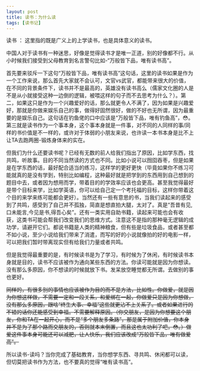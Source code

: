 ```yaml
---
layout: post
title: 读书：为什么读
tags: [读书记]
---
```



读书 ： 这里指的既是广义上的上学读书，也是具体意义的读书。

中国人对于读书有一种迷思，好像是觉得读书才是唯一正道，别的好像都不行。从小时候我们接受到父母教育到名言警句比如-“万般皆下品，唯有读书高”。

首先要来驳斥一下这句“万般皆下品，唯有读书高”这句话，这里的读书如果是作为一个工作来说，那么首先大家就不会认可，文官vs武官，都能带来很大的价值，在不同的背景条件下，读书并不是最高的，英雄没有读书高么（儒家文化圈的人是不是从小就接受这种一边倒的逻辑，被喂这样的句子而不去思考为什么？）。第二，如果这只是作为一个兴趣爱好的话，那么就更令人不满了，因为如果是兴趣爱好，那就是你做来娱乐自己的事，做得好固然很好，做的不好也无所谓，因为最重要的是娱乐自己。这句话在钓鱼佬的口中应该是“万般皆下品，唯有钓鱼高”，😳。第三就是读书作为一个事本身，这个事本身就是一件事，对不同的人同样的事/同样的书价值是不一样的，或许对于体弱的小朋友来说，也许读一本书本身是比不上让TA去跑两圈-锻炼身体来的实在。

但我们为什么还要读书呢？已经有无数的前人给我们指出了原因，比如学东西，找共鸣，听故事。目的不同当然读的方式也不同。比如小说可以囫囵吞枣，但是如果是在学东西的话，最好配合适当的练习，这样学的更好更快（毕竟如果你不练习可能就真的是没有学到，特别比如编程，这种最好就是把学到的东西用到自己想到的题目中去，或者因为想用而学，带着目的的学效率应该也会更高。甚至我觉得最好是带个目标来学，比如学英语，你可以给自己定一个考托福的目标，这样你带着这个目的来学来练可能都会更好）。当然还有一些有意思的书，当我们读起来的感受到了共鸣，感受到了自己并不孤独，简直是想直拍大腿，太对了。真是“吾昔有见,口未能言,今见是书,得吾心矣”。还有一类实用自助书籍，读起来可能也会有收获，这类书可能会帮我们改变我们的思维方式。注意这不是指的那种毫无逻辑的成功学，请避开它们。都说书籍是人类的精神粮食，但有些是垃圾食品，或者甚至都不如小说，至少小说给我们带来了消遣，而写的好的小说就像拍的好的电影一样，可以把我们暂时带离现实但有给我们力量或者共鸣。


但是我觉得最重要的是，有时候读书是为了学习，有时候为了休闲，有时候读书本身就是目的，读书不应该被作为通向某些东西的方法。你读可能就是因为你想读。没有那么多原因，你不想读的时候就放下书。发呆放空睡觉都无所谓。去做别的事也更好。

~~同样的，有很多别的事情也应该被作为目的而不是方法，比如性。你做爱，就是因为你想这样做，不需要一定和一段关系，和爱绑在一起，你做爱只是因为你想做，没有那么多原因，跟啥“终生大事、幸福”这些就更沾不上关系了。或者如果进行的不错的话你还能感受到幸福。不需要解释原因。（你交朋友，是因为你想要这个朋友，你和TA在一起开心，而不是“多个朋友多条路”，那是属于附加价值，你本身并不是为了那个路而交朋友的，否则就本末倒置，而且这也太功利了吧，😳。）做爱这件事本身可能还可以减肥，让人快乐，我们应该改成“万般皆下品，唯有做爱高”。~~


所以读书-读吗？当你完成了基础教育，当你想学东西、寻共鸣、休闲都可以读，但切莫把读书作为方法，也不要真的觉得“唯有读书高”。
